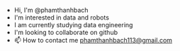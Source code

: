 - Hi, I'm @phamthanhbach
- I'm interested in data and robots
- I am currently studying data engineering
- ️I'm looking to collaborate on github
- 📫 How to contact me phamthanhbach113@gmail.com

<!---
phamthanhbach/phamthanhbach is a ✨ special ✨ repository because its `README.md` (this file) appears on your GitHub profile.
You can click the Preview link to take a look at your changes.
--->
